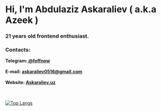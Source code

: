 <head>
<meta name="description" content="Abdulaziz Askaraliev (a.k.a Azeek) on GitHub" />
</head>
<div itemtype="https://schema.org/Person">
<h1>Hi, I'm <span itemprop="givenName">Abdulaziz</span> <span itemprop="familyName">Askaraliev</span> ( a.k.a <span itemprop="additionalName">Azeek</span> )</h1>
<h3 align="left">21 years old frontend enthusiast.</h3>
<h3 align="left">Contacts: </h3>
<b>
Telegram:<a href="https://t.me/foffnow" target="_blank"> @foffnow </a>
  <meta itemprop="sameAs" content="https://t.me/foffnow">
  <meta itemprop="sameAs" content="https://askaraliev.uz">
<br/>
<br />
E-mail: <a href="mailto:askaraliev0516@gmail.com" itemprop="email"> askaraliev0516@gmail.com </a>
<br />
<br />
Website: <a href="https://askaraliev.uz"> Askaraliev.uz </a>
</b>
  
</div>
<br />
<br />

[![Top Langs](https://github-readme-stats.vercel.app/api/top-langs/?username=azeek21)](https://github.com/anuraghazra/github-readme-stats)
